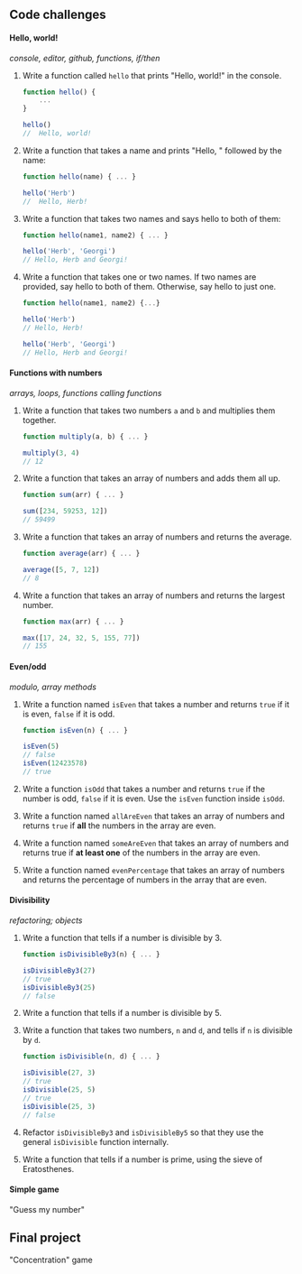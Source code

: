 ﻿## Code challenges

#### Hello, world!

_console, editor, github, functions, if/then_

1. Write a function called `hello` that prints "Hello, world!" in the console.

   ```js
   function hello() {
       ...
   }

   hello()
   //  Hello, world!
   ```

1. Write a function that takes a name and prints "Hello, " followed by the name:

   ```js
   function hello(name) { ... }

   hello('Herb')
   //  Hello, Herb!
   ```

1. Write a function that takes two names and says hello to both of them:

   ```js
   function hello(name1, name2) { ... }

   hello('Herb', 'Georgi')
   // Hello, Herb and Georgi!
   ```

1. Write a function that takes one or two names. If two names are provided, say hello to both of them. Otherwise, say hello to just one.

   ```js
   function hello(name1, name2) {...}

   hello('Herb')
   // Hello, Herb!

   hello('Herb', 'Georgi')
   // Hello, Herb and Georgi!
   ```

#### Functions with numbers

_arrays, loops, functions calling functions_

1. Write a function that takes two numbers `a` and `b` and multiplies them together.

   ```js
   function multiply(a, b) { ... }

   multiply(3, 4)
   // 12
   ```

1. Write a function that takes an array of numbers and adds them all up.

   ```js
   function sum(arr) { ... }

   sum([234, 59253, 12])
   // 59499
   ```

1. Write a function that takes an array of numbers and returns the average.

   ```js
   function average(arr) { ... }

   average([5, 7, 12])
   // 8
   ```

1. Write a function that takes an array of numbers and returns the largest number.

   ```js
   function max(arr) { ... }

   max([17, 24, 32, 5, 155, 77])
   // 155
   ```

#### Even/odd

_modulo, array methods_

1. Write a function named `isEven` that takes a number and returns `true` if it is even, `false` if it is odd.

   ```js
   function isEven(n) { ... }

   isEven(5)
   // false
   isEven(12423578)
   // true
   ```

1. Write a function `isOdd` that takes a number and returns `true` if the number is odd, `false` if it is even. Use the `isEven` function inside `isOdd`.

1. Write a function named `allAreEven` that takes an array of numbers and returns `true` if **all** the numbers in the array are even.

1. Write a function named `someAreEven` that takes an array of numbers and returns true if **at least one** of the numbers in the array are even.

1. Write a function named `evenPercentage` that takes an array of numbers and returns the percentage of numbers in the array that are even.

#### Divisibility

_refactoring; objects_

1. Write a function that tells if a number is divisible by 3.

   ```js
   function isDivisibleBy3(n) { ... }

   isDivisibleBy3(27)
   // true
   isDivisibleBy3(25)
   // false
   ```

1. Write a function that tells if a number is divisible by 5.

1. Write a function that takes two numbers, `n` and `d`, and tells if `n` is divisible by `d`.

   ```js
   function isDivisible(n, d) { ... }

   isDivisible(27, 3)
   // true
   isDivisible(25, 5)
   // true
   isDivisible(25, 3)
   // false
   ```

1. Refactor `isDivisibleBy3` and `isDivisibleBy5` so that they use the general `isDivisible` function internally.

1. Write a function that tells if a number is prime, using the sieve of Eratosthenes.

#### Simple game

"Guess my number"

## Final project

"Concentration" game

